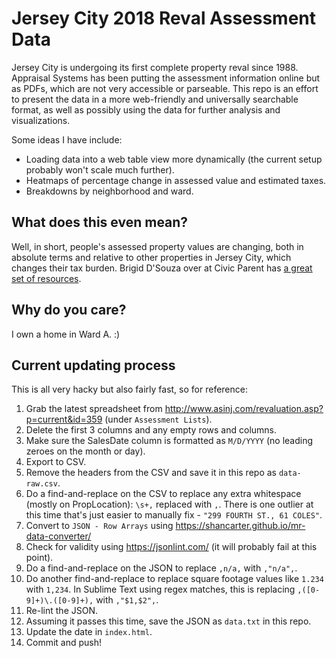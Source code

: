 # Jersey City 2018 Reval Assessment Data

Jersey City is undergoing its first complete property reval since 1988. Appraisal Systems has been putting the assessment information online but as PDFs, which are not very accessible or parseable. This repo is an effort to present the data in a more web-friendly and universally searchable format, as well as possibly using the data for further analysis and visualizations.

Some ideas I have include:

* Loading data into a web table view more dynamically (the current setup probably won't scale much further).
* Heatmaps of percentage change in assessed value and estimated taxes.
* Breakdowns by neighborhood and ward.

## What does this even mean?

Well, in short, people's assessed property values are changing, both in absolute terms and relative to other properties in Jersey City, which changes their tax burden. Brigid D'Souza over at Civic Parent has [a great set of resources](https://civicparent.org/jerseycity-revaluation-lets-getcivic/).

## Why do you care?

I own a home in Ward A. :)

## Current updating process

This is all very hacky but also fairly fast, so for reference:

1. Grab the latest spreadsheet from http://www.asinj.com/revaluation.asp?p=current&id=359 (under `Assessment Lists`).
2. Delete the first 3 columns and any empty rows and columns.
3. Make sure the SalesDate column is formatted as `M/D/YYYY` (no leading zeroes on the month or day).
3. Export to CSV.
4. Remove the headers from the CSV and save it in this repo as `data-raw.csv`.
5. Do a find-and-replace on the CSV to replace any extra whitespace (mostly on PropLocation): `\s+,` replaced with `,`. There is one outlier at this time that's just easier to manually fix - `"299 FOURTH ST., 61 COLES"`.
6. Convert to `JSON - Row Arrays` using https://shancarter.github.io/mr-data-converter/
7. Check for validity using https://jsonlint.com/ (it will probably fail at this point).
8. Do a find-and-replace on the JSON to replace `,n/a,` with `,"n/a",`.
9. Do another find-and-replace to replace square footage values like `1.234` with `1,234`. In Sublime Text using regex matches, this is replacing `,([0-9]+)\.([0-9]+),` with `,"$1,$2",`.
10. Re-lint the JSON.
11. Assuming it passes this time, save the JSON as `data.txt` in this repo.
12. Update the date in `index.html`.
13. Commit and push!
